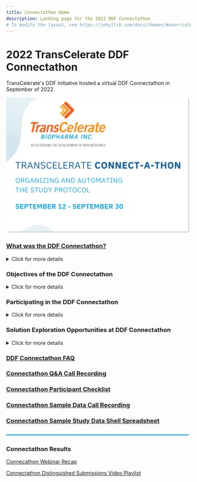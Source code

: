 ```yaml
---
title: Connectathon Home
description: Landing page for the 2022 DDF Connectathon
# To modify the layout, see https://jekyllrb.com/docs/themes/#overriding-theme-defaults
---
```

# 2022 TransCelerate DDF Connectathon

TransCelerate's DDF Initiative hosted a virtual DDF Connectathon in September of 2022. 

<img src="media/images/CONNECT-A-THON-BMA.png" width="500">


### [What was the DDF Connectathon?](https://www.youtube.com/watch?v=vbq9HbhasFw)

<p></p>
<details>
<summary>Click for more details</summary>
<p></p>
The DDF Connectathon was a virtual event for sponsor companies, life sciences technology vendors, CROs, and other stakeholders to experiment and test how well their applications align to the <b>CDISC Unified Study Definitions Model (USDM)</b> and the connectivity and interoperability of these applications with the <b>Study Definitions Repository Reference Implementation (SDR RI)</b>.
<p></p>
Watch a <a target="_blank" href="https://www.youtube.com/watch?v=vbq9HbhasFw">video</a> describing the DDF Connectathon.
<p></p>
<a href="https://www.youtube.com/watch?v=vbq9HbhasFw">
<img src="media\images\Connectathon_Video.png" width="400"></a>
<p></p>
<u>Principles of the DDF Connectathon</u>
<p></p>
The DDF Connectathon event focused on practical ways that companies have and can use the SDR RI and the USDM, and was not meant to be used as an application showcase. 
<p></p>
A key principle of the Connectathon was that it is a safe place to explore options for connectivity, innovation, and interoperatbility. Collaboration with and across different stakeholders was highly encouraged.
<p></p>
</details>
<p></p>

### Objectives of the DDF Connectathon

<p></p>
<details>
<summary>Click for more details</summary>
<p></p>
TransCelerate's DDF Initiative planned an exciting and inspiring event to encourage innovation and to progress DDF's objectives to faciliate interoperability across disparate systems to achieve the seamless flow of protocol data.
<p></p>
The DDF Connectathon strived to... 
<p></p>
- increase stakeholder knowledge and awareness of the DDF solution across the industry through direct and interactive engagement with a functioning SDR RI
<p></p>
- better plan for future SDR RI and USDM development through stakeholder stress testing and feedback on the latest release
<p></p>
- gather feedback from stakeholders on features that may not have been previously considered, and
<p></p>
- cultivate and foster a DDF open-source community through cross-industry collaborations.
<p></p>
</details>
<p></p>

### Participating in the DDF Connectathon

<p></p>
<details>
<summary>Click for more details</summary>
<p></p>
<<<<<<< HEAD
The DDF Connectathon was a cross-industry event. Participants from sponsor companies, life science technology solution vendors, CROs, and other stakeholders were welcome to participate.
=======
The DDF Connectathon was a cross-industry event. Participants from sponsor companies, life science technology solution vendors, CROs, and other stakeholders were welcomed to participate.
>>>>>>> 7a61dce70e86864d57ec047d96904b84c74bcda4
<p></p>
<u>Benefits of Participating</u>
<p></p>
By participating in the DDF Connectathon, benefits included
<p></p>
- actively demonstrating and watching others demonstrate connectivity and interoperability with stakeholder solutions
<p></p>
- improving the ability to align solutions with CDISC's USDM standards
<p></p>
- learning from and collaborating with experienced DDF experts and other Connectathon participants, and
<p></p>
- actively contributing toward the DDF solution's future as an early adopter.
<p></p>
<p></p>
<u>Participant Expectations</u>
<p></p>
<<<<<<< HEAD
This was an interactive event. Participants got the most out it by having:
=======
This was an interactive event. Participants got the most out it by having
>>>>>>> 32af916652c8005e2b55682e56677a88b6c4c982
<p></p>
- a functioning solution capable of integrating with the DDF Initiative standards and technology
<p></p>
- a dedicated team capable of setting aside 3 weeks to integrate, test, and develop a solution, and
<p></p>
- a collaborative and cooperative attitude, ready to work with others toward innovative protocol data exchange.
<p></p>
</details>
<p></p>

### Solution Exploration Opportunities at DDF Connectathon

<p></p>
<details>
<summary>Click for more details</summary>
<p></p>
<<<<<<< HEAD
<<<<<<< HEAD
There were six tracks across two categories.  Innovative exploration not detailed below was also welcome and encouraged. 
=======
There were six tracks across two categories.  Innovative exploration not detailed below were also welcome and encouraged.  
>>>>>>> 7a61dce70e86864d57ec047d96904b84c74bcda4
=======
The Connectathon had six tracks across two categories.  Innovative exploration not detailed below was also welcomed and encouraged.  
>>>>>>> 32af916652c8005e2b55682e56677a88b6c4c982
<p></p>
<u>Category: Data Interoperability</u>
<p></p>
TRACK: Connectivity Completeness
<p></p>
- Of the complete set of data elements within the USDM, how many elements were you able to store and transfer (up, down, or both)​
<p></p>
<u>Category: Solution Innovation</u>
<p></p>
TRACK: Analytics/Reporting
<p></p>
- Solution features focused on performing background analysis of relevant DDF data
<p></p>
TRACK: Process Automation
<p></p>
- Solution features related to workflow and process automations, both for input and output of the solution​
<p></p>
TRACK: SDR Host Migration
<p></p>
- Proven ability to migrate, deploy, validate and successfully connect to a hosted SDR instance on a novel system architecture​
<p></p>
TRACK: Supplemental Data and Additional Standards
<p></p>
- Solution features dedicated to layering additional data or incorporating additional standards on top of what the USDM describes
<p></p>
TRACK: User Interface (UI) / User Experience (UX)
<p></p>
- Solution features around displaying relevant data in an easy to use and understandable format​
<p></p>
</details>
<p></p>

### [DDF Connectathon FAQ](CaT_FAQ.md)
### [Connectathon Q&A Call Recording](https://www.youtube.com/watch?v=C7gLc4JtmPg)
### [Connectathon Participant Checklist](https://github.com/transcelerate/ddf-home/blob/main/documents/DDF%20-%20Connectathon%20-%20Participant%20Checklist.docx)
### [Connectathon Sample Data Call Recording](https://www.youtube.com/watch?v=ZrZ7WsAiTlI)
### [Connectathon Sample Study Data Shell Spreadsheet](https://github.com/transcelerate/ddf-home/blob/main/documents/StudyDesignShell-BS%2007SEP2022.xlsx)

<p></p>

<img src="media/images/Line_Break.png" width="500">
<p></p>

### Connectathon Results 
<p></p>
<p></p>
<a href="https://www.youtube.com/watch?v=IbmGLtfAW9o">Connecathon Webinar Recap</a>
<p></p>
<a href="https://www.youtube.com/playlist?list=PLMXS-Xt7Ou1Ihb31TsYjCdKvKik-37LIJ">Connectathon Distinguished Submissions Video Playlist</a>
<p></p>
